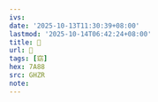 ```yaml
---
ivs:
date: '2025-10-13T11:30:39+08:00'
lastmod: '2025-10-14T06:42:24+08:00'
title: 󰦪
url: 󰦪
tags: [窈]
hex: 7A88
src: GHZR
note:
---
```

